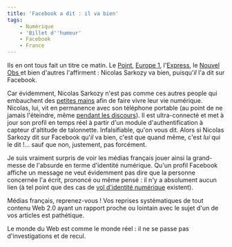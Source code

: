 ```yaml
---
title: 'Facebook a dit : il va bien'
tags:
    - Numérique
    - 'Billet d''humeur'
    - Facebook
    - France
---
```


Ils en ont tous fait un titre ce matin. Le [Point](http://www.lepoint.fr/actualites-politique/2009-07-29/sarkozy-assure-qu-il-va-tres-bien-sur-facebook/917/0/365173), [Europe 1](http://www.europe1.fr/actus), l'[Express](http://www.lexpress.fr/actualite/depeches/), le [Nouvel Obs ](http://tempsreel.nouvelobs.com/politique/20090729.OBS5783/nicolas-sarkozy-ma-sante-est-bonne-mais-il-faut-que-je-me-repose.html)et bien d'autres l'affirment&nbsp;: Nicolas Sarkozy va bien, puisqu'_il_ l'a dit sur Facebook.

Car évidemment, Nicolas Sarkozy n'est pas comme ces autres people qui embauchent des [petites mains](/2008/03/bienvenue-au-nouveau-lecteur-des-blogs/) afin de faire vivre leur vie numérique. Nicolas, lui, vit en permanence avec son téléphone portable (au point de ne jamais l'éteindre, même [pendant les discours](http://www.dailymotion.com/video/x3ebmm_le-portable-de-nicolas-sarkozy)). Il est ultra-connecté et met à jour son profil en temps réel à partir d'un module d'authentification à capteur d'altitude de talonnette. Infalsifiable, qu'on vous dit. Alors si Nicolas Sarkozy dit sur Facebook qu'_il_ va bien, c'est que quand même, c'est _lui_ qui le dit&nbsp;!… sauf que non, justement, pas forcément.

Je suis vraiment surpris de voir les médias français jouer ainsi la grand-messe de l'absurde en terme d'identité numérique. Qu'un profil Facebook affiche un message ne veut évidemment pas dire que la personne concernée l'a écrit, prononcé ou même pensé : il n'y a absolument aucun lien (à tel point que des cas de [vol d'identité numérique](http://www.zdnet.fr/actualites/les-internautes-anglophones-davantage-victimes-de-vol-d-identite-39384348.htm) existent).

Médias français, reprenez-vous&nbsp;! Vos reprises systématiques de tout contenu Web 2.0 ayant un rapport proche ou lointain avec le sujet d'un de vos articles est pathétique.

Le monde du Web est comme le monde réel&nbsp;: il ne se passe pas d'investigations et de recul.
